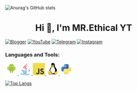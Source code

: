 ![Anurag's GitHub stats](https://github-readme-stats.vercel.app/api?username=jithender2&show_icons=true&theme=radical)

<h1 align="center">Hi 👋, I'm MR.Ethical YT</h1>

<p align="left">

<a href="https://ethicalhackyt.blogspot.com/" target="blank">![Blogger](https://img.shields.io/badge/Blogger-FF5722?style=for-the-badge&logo=blogger&logoColor=white)</a>
<a href="https://youtube.com/channel/UC9mBBFxkVWsTtLyuHUjvdbg" target="blank">![YouTube](https://img.shields.io/badge/YouTube-%23FF0000.svg?style=for-the-badge&logo=YouTube&logoColor=white)</a>
<a href="https://t.me/MrEthical_Yt" target="blank">![Telegram](https://img.shields.io/badge/Telegram-2CA5E0?style=for-the-badge&logo=telegram&logoColor=white)</a>
<a href="https://www.instagram.com/mr_ethical_yt_/" target="blank">![Instagram](https://img.shields.io/badge/Instagram-%23E4405F.svg?style=for-the-badge&logo=Instagram&logoColor=white)</a>

</p>

<h3 align="left">Languages and Tools:</h3>

<p align="left"> <a href="https://developer.android.com" target="_blank" rel="noreferrer"> <img src="https://raw.githubusercontent.com/devicons/devicon/master/icons/android/android-original-wordmark.svg" alt="android" width="40" height="40"/> </a> <a href="https://www.java.com" target="_blank" rel="noreferrer"> <img src="https://raw.githubusercontent.com/devicons/devicon/master/icons/java/java-original.svg" alt="java" width="40" height="40"/> </a> <a href="https://developer.mozilla.org/en-US/docs/Web/JavaScript" target="_blank" rel="noreferrer"> <img src="https://raw.githubusercontent.com/devicons/devicon/master/icons/javascript/javascript-original.svg" alt="javascript" width="40" height="40"/> </a> <a href="https://www.linux.org/" target="_blank" rel="noreferrer"> <img src="https://raw.githubusercontent.com/devicons/devicon/master/icons/linux/linux-original.svg" alt="linux" width="40" height="40"/> </a> <a href="https://www.python.org" target="_blank" rel="noreferrer"> <img src="https://raw.githubusercontent.com/devicons/devicon/master/icons/python/python-original.svg" alt="python" width="40" height="40"/> </a> </p>

[![Top Langs](https://github-readme-stats.vercel.app/api/top-langs/?username=jithender2&layout=compact)](https://github.com/anuraghazra/github-readme-stats)
